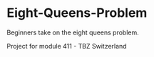 # Eight-Queens-Problem

Beginners take on the eight queens problem.

Project for module 411 - TBZ Switzerland
